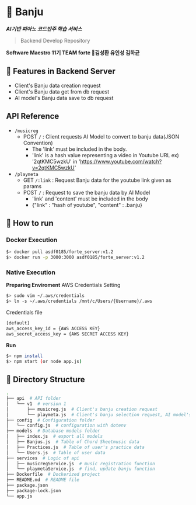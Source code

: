# :musical_keyboard: Banju
***AI기반 피아노 코드반주 학습 서비스***  
> Backend Develop Repository

**Software Maestro 11기 TEAM forte 🎼김성환 유인성 김하균**

## 🔎 Features in Backend Server
- Client's Banju data creation request
- Client's Banju data get from db request
- AI model's Banju data save to db request

## API Reference
- `/musicreg`
    - POST `/` : Client requests AI Model to convert to banju data(JSON Convention)
        - The 'link' must be included in the body.
        - 'link' is a hash value representing a video in Youtube URL
        ex) '2qtKMC5wzkU' in 'https://www.youtube.com/watch?v=2qtKMC5wzkU'
- `/playmeta`
    - GET `/:link` : Request Banju data for the youtube link given as params
    - POST `/` : Request to save the banju data by AI Model
        - 'link' and 'content' must be included in the body
        - {"link" : "hash of youtube", "content" : .banju}

## 🔨 How to run  
### Docker Execution
```bash
$> docker pull asdf0185/forte_server:v1.2
$> docker run -p 3000:3000 asdf0185/forte_server:v1.2
```  

### Native Execution  
**Preparing Enviroment**
AWS Credentials Setting
```bash
$> sudo vim ~/.aws/credentials
$> ln -s ~/.aws/credentials /mnt/c/Users/{Username}/.aws
```

Credentials file
```bash
[default]
aws_access_key_id = {AWS ACCESS KEY}
aws_secret_access_key = {AWS SECRET ACCESS KEY}
```

**Run**
```bash
$> npm install
$> npm start (or node app.js)
```  

## 📁 Directory Structure
```bash
.
├── api  # API folder
│   └── v1  # version 1
│       ├── musicreg.js  # Client's banju creation request
│       └── playmeta.js  # Client's banju selection request, AI model's banju save request
├── config  # Configuration folder
│   └── config.js  # configuration with dotenv
├── models  # Database models folder
│   ├── index.js  # export all models
│   ├── Banjus.js  # Table of Chord Sheetmusic data
│   ├── Practices.js  # Table of user's practice data
│   └── Users.js  # Table of user data
├── services  # Logic of api
│   ├── musicregService.js  # music registration function
│   └── playmetaService.js  # find, update banju function
├── Dockerfile  # Dockerized project
├── README.md  # README file
├── package.json
├── package-lock.json
└── app.js
```
